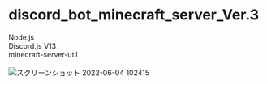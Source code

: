 # discord_bot_minecraft_server_Ver.3
Node.js
<br>
Discord.js V13
<br>
minecraft-server-util
<br>
<br>
![スクリーンショット 2022-06-04 102415](https://user-images.githubusercontent.com/77374813/171971195-3992a8ec-fa14-4272-9b77-5bbd0eb76e9d.png)
